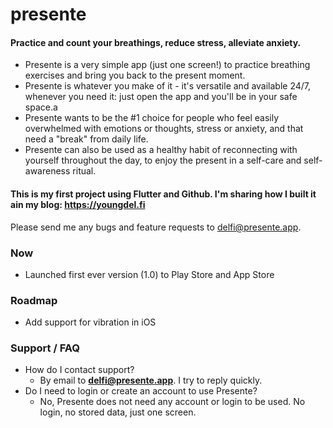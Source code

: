 # presente
#### Practice and count your breathings, reduce stress, alleviate anxiety.

- Presente is a very simple app (just one screen!) to practice breathing exercises and bring you back to the present moment.
- Presente is whatever you make of it - it's versatile and available 24/7, whenever you need it: just open the app and you'll be in your safe space.a
- Presente wants to be the #1 choice for people who feel easily overwhelmed with emotions or thoughts, stress or anxiety, and that need a "break" from daily life.
- Presente can also be used as a healthy habit of reconnecting with yourself throughout the day, to enjoy the present in a self-care and self-awareness ritual.

#### This is my first project using Flutter and Github. I'm sharing how I built it ain my blog: https://youngdel.fi

Please send me any bugs and feature requests to delfi@presente.app.

### Now
- Launched first ever version (1.0) to Play Store and App Store

### Roadmap

- Add support for vibration in iOS

### Support / FAQ

- How do I contact support?
    - By email to **delfi@presente.app**. I try to reply quickly.
- Do I need to login or create an account to use Presente?
    - No, Presente does not need any account or login to be used. No login, no stored data, just one screen.
 
